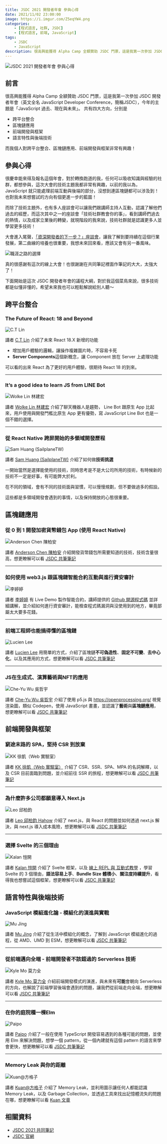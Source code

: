 ```yaml
---
title: JSDC 2021 開發者年會 參與心得
date: 2021/11/02 23:00:00
image: https://i.imgur.com/Z5eqYW4.png
categories:
    - [程式語言, 社群, JSDC]
    - [程式語言, 前端, JavaScript]
tags:
    - JSDC
    - JavaScript
description: 很高興能獲得 Alpha Camp 全額贊助 JSDC 門票，這是我第一次參加 JSDC 開發者年會（英文全名 JavaScript Developer Conference，簡稱JSDC），今年的主題是「JavaScript 過去、現在與未來」。共有四大方向，分別是「跨平台整合」、「區塊鏈應用」、「前端開發與框架」、「語言特性與後端技術」
---
```


![JSDC 2021 開發者年會 參與心得](https://i.imgur.com/Z5eqYW4.png)

## 前言

很高興能獲得 Alpha Camp 全額贊助 JSDC 門票，這是我第一次參加 JSDC 開發者年會（英文全名 JavaScript Developer Conference，簡稱JSDC），今年的主題是「JavaScript 過去、現在與未來」。
共有四大方向，分別是

- 跨平台整合
- 區塊鏈應用
- 前端開發與框架
- 語言特性與後端技術

而我個人對跨平台整合、區塊鏈應用、前端開發與框架非常有興趣！

## 參與心得

很慶幸能來得及報名這個年會，對於轉換跑道的我，任何可以吸收知識與經驗的社群，都想參與，這次大會的技術主題我都非常有興趣，以前的我以為，JavaScript 就只能處理前端互動與後端的部分，沒想到連區塊鏈都可以涉及到！也對我未來想嘗試的方向有個更進一步的藍圖！

而除了技術主題外，也有多人座談會可以讓我們跟講師主持人互動，認識了解他們過去的經歷，而這次其中之一的座談會「技術社群教會你的事」，看到講師們過去的熱情，以及成家立業後的轉變，就現階段的我來說，技術社群就是認識更多人並學習更多技術！

大會進入尾聲，[「資深開發者的下一步？」座談會](https://hackmd.io/@JSDC-tw/2021conference/%2FlQS90RVdSYSgjCN0mkWcWQ)，讓我了解到要持續在這個行業發展，第二曲線的培養也很重要，我想未來回來看，應該又會有另一番風味。

![職涯之路的選擇](https://i.imgur.com/T20qdRg.png)

真的很感謝有這次的線上大會！也很謝謝在共同筆記裡面作筆記的大大，太強大了！

下面開始是這次 JSDC 開發者年會的議程大綱，對於我這個菜鳥來說，很多技術都是似懂非懂的，希望未來我也可以輕鬆解說給別人聽～

## 跨平台整合

### The Future of React: 18 and Beyond

![C.T Lin](https://i.imgur.com/96tTuRr.png)

講者 [C.T Lin](https://www.facebook.com/chentsulin) 介紹了未來 React 18.X 新增的功能

- 增加用戶體驗的邏輯，讓操作複雜圖片時，不容易卡死
- **Server Components**這個新概念，讓 Component 放在 Server 上處理功能

可以看的出來 React 為了更好的用戶體驗，很期待 React 18 的到來。

---

### It’s a good idea to learn JS from LINE Bot

![Wolke Lin 林建宏](https://i.imgur.com/8PN9qGn.png)

講者 [Wolke Lin 林建宏](https://www.line-community.me/ja/apiexpert/detail/60adb082851f7443b473e751) 介紹了聊天機器人是趨勢， Line Bot 跟原生 App 比起來，用戶使用與開發門檻比原生 App 更有優勢，寫 JavaScript Line Bot 也是一個不錯的選擇。

---

### 從 React Native 跨屏開始的多領域開發歷程

![Sam Huang (SailplaneTW)](https://i.imgur.com/3pZHe25.png)

講者 [Sam Huang (SailplaneTW)](https://www.sam-huang.info/) 介紹了如何做**技術挑選**

一開始當然是選擇能使用的技術，同時思考是不是大公司所用的技術，有時候新的技術不一定是好事，有可能弊大於利。

在不同的領域，會有不同的技術面與習慣，可以慢慢規劃，但不要做過多的假設。

這些都是多領域開發會遇到的事情，以及保持開放的心態很重要。

## 區塊鏈應用

### 從 0 到 1 開發加密貨幣錢包 App (使用 React Native)

![Anderson Chen 陳柏安](https://i.imgur.com/4BeN9Da.jpg)

講者 [Anderson Chen 陳柏安](https://anderson-chen.medium.com/) 介紹開發貨幣錢包所需要知道的技術，技術含量很高，想更瞭解可以看 [JSDC 共筆筆記](https://hackmd.io/@JSDC-tw/2021conference/%2FihSvRJx2SHORYPnXqPO-4Q)

---

### 如何使用 web3.js 跟區塊鏈智能合約互動與進行資安審計

![李婷婷](https://i.imgur.com/Z4FauYz.png)

講者 [李婷婷](https://www.facebook.com/lee.ting.ting.tina) 有 Live Demo 製作智能合約，講師提供的 [Github 開源程式碼](https://github.com/z-institute/Web3-Demo/blob/main/index.js) 並詳細講解，並介紹如何進行資安審計，能檢查程式碼漏洞與沒使用到的地方，畢竟部屬太大要多花錢。

---

### 前端工程師也能搞得懂的區塊鏈

![Lucien Lee](https://i.imgur.com/dE1h1w5.png)

講者 [Lucien Lee](https://www.facebook.com/lucienlee.deer) 用簡單的方式，介紹了區塊鏈**不可偽造性**、**固定不可變**、**去中心化**，以及其應用的方式，想更瞭解可以看 [JSDC 共筆筆記](https://hackmd.io/@JSDC-tw/2021conference/%2F1tXHlYvPRA-SU014yhbkdw)

---

### JS在生成式、演算藝術與NFT的應用

![Che-Yu Wu 吳哲宇](https://i.imgur.com/9ncouEO.jpg)

講者 [Che-Yu Wu 吳哲宇](https://www.facebook.com/cheyuwu345/) 介紹了使用 p5.js 與 https://openprocessing.org/ 視覺渲染圖，類似 Codepen，使用 JavaScript 畫畫，並認識了**藝術**與**區塊鏈應用**，想更瞭解可以看 [JSDC 共筆筆記](https://hackmd.io/@JSDC-tw/2021conference/%2FV_HFtUJDQ8un2QVb5ti8jA)

## 前端開發與框架

### 窮途末路的 SPA，堅持 CSR 到放棄

![KK 徐凱（Web 實驗室）](https://i.imgur.com/6lJG1RA.png)

講者 [KK 徐凱（Web 實驗室）](https://www.facebook.com/weblab.tw/) 介紹了 CSR、SSR、SPA、MPA 的名詞解釋，以及 CSR 目前面臨到問題，並介紹前往 SSR 的旅程，想更瞭解可以看 [JSDC 共筆筆記](https://hackmd.io/@JSDC-tw/2021conference/%2FdiH2dM4PRDOMwAl2XB9hJg)

---

### 為什麼許多公司都願意導入 Next.js

![Leo 邱柏鈞](https://i.imgur.com/wRBzerD.png)

講者 [Leo 邱柏鈞 Hahow](https://airwaves.medium.com/) 介紹了 next.js，與 React 的問題並如何透過 next.js 解決，與 next.js 導入成本風險，想更瞭解可以看 [JSDC 共筆筆記](https://hackmd.io/@JSDC-tw/2021conference/%2FOMXdYdetSa6p275qTiUlNQ)

---

### 選擇 Svelte 的三個理由

![Kalan 愷開](https://i.imgur.com/NNLfwUF.png)

講者 [Kalan 愷開](https://twitter.com/kalanyei) 介紹了 Svelte 框架，以及 [線上 REPL 與 互動式教學](https://svelte.dev/repl/hello-world?version=3.44.1) ，學習 Svelte 的 3 個理由，**語法容易上手**、**Bundle Size 體積小**、**關注度持續提升**，看得我也想嘗試這個框架，想更瞭解可以看 [JSDC 共筆筆記](https://hackmd.io/@JSDC-tw/2021conference/%2FxVZt-2jHQoG8_8Jia0Ln8g)

## 語言特性與後端技術

### JavaScript 模組進化論 - 模組化的演進與實戰

![Mu Jing](https://i.imgur.com/pbH0Ltf.png)

講者 [Mu Jing](https://www.facebook.com/mujing/) 介紹了從生活中模組化的概念，了解到 JavaScript 模組進化的過程，從 AMD、UMD 到 ESM，想更瞭解可以看 [JSDC 共筆筆記](https://hackmd.io/@JSDC-tw/2021conference/%2FWkLLTE_ARW-D5kEq98KJ3g)

---

### 從前端邁向全端 - 前端開發者不該錯過的 Serverless 技術
![Kyle Mo 莫力全](https://i.imgur.com/rG675DQ.png)

講者 [Kyle Mo 莫力全](https://oldmo860617.medium.com/) 介紹前端開發模式的演進，與未來有**可能**會朝向 Serverless 的方向，也解說了前端學習後端會遇到的問題，讓我們從前端走向全端，想更瞭解可以看 [JSDC 共筆筆記](https://hackmd.io/@JSDC-tw/2021conference/%2Fe0bsgIygSdyGFX13_P39Qg) 

---

### 在你的庭院種一棵Elm

![Paipo](https://i.imgur.com/GeHB0JD.png)

講者 [Paipo](https://webhack.connpass.com/) 介紹了一般在使用 TypeScript 開發容易遇到的各種可能的問題，並使用 Elm 來解決問題，想學一個 pattern，從一個內建就有這個 pattern 的語言來學會更快，想更瞭解可以看 [JSDC 共筆筆記](https://hackmd.io/@JSDC-tw/2021conference/%2Fw_aCUnYQRhKbSr4vvxNM0Q) 

---

### Memory Leak 與你的距離

![Kuan@方格子](https://i.imgur.com/CWdHEHp.png)

講者 [Kuan@方格子](https://vocus.cc/user/@kuan) 介紹了 Memory Leak，並利用圖示讓任何人都能認識 Memory Leak，以及 Garbage Collection，並透過工具來找出記憶體流失的問題在哪，想更瞭解可以看 [Kuan 文章](https://vocus.cc/article/61176c17fd89780001942f1c) 

## 相關資料

- [JSDC 2021 共同筆記](https://hackmd.io/@JSDC-tw/2021conference/https%3A%2F%2Fhackmd.io%2F%40JSDC-tw%2F2021conference)
- [JSDC 官網](https://2021.jsdc.tw/)
